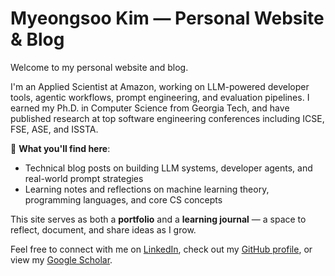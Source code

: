 # Myeongsoo Kim — Personal Website & Blog

Welcome to my personal website and blog.

I'm an Applied Scientist at Amazon, working on LLM-powered developer tools, agentic workflows, prompt engineering, and evaluation pipelines. I earned my Ph.D. in Computer Science from Georgia Tech, and have published research at top software engineering conferences including ICSE, FSE, ASE, and ISSTA.

🧠 **What you'll find here**:
- Technical blog posts on building LLM systems, developer agents, and real-world prompt strategies  
- Learning notes and reflections on machine learning theory, programming languages, and core CS concepts

This site serves as both a **portfolio** and a **learning journal** — a space to reflect, document, and share ideas as I grow.

Feel free to connect with me on [LinkedIn](https://www.linkedin.com/in/codingsoo/), check out my [GitHub profile](https://github.com/codingsoo), or view my [Google Scholar](https://scholar.google.com/citations?user=zo8ACUwAAAAJ).
